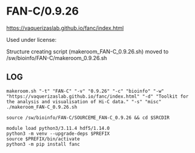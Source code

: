 FAN-C/0.9.26
========================

<https://vaquerizaslab.github.io/fanc/index.html>

Used under license:



Structure creating script (makeroom_FAN-C_0.9.26.sh) moved to /sw/bioinfo/FAN-C/makeroom_0.9.26.sh

LOG
---

    makeroom.sh "-t" "FAN-C" "-v" "0.9.26" "-c" "bioinfo" "-w" "https://vaquerizaslab.github.io/fanc/index.html" "-d" "Toolkit for the analysis and visualisation of Hi-C data." "-s" "misc"
    ./makeroom_FAN-C_0.9.26.sh
    
    source /sw/bioinfo/FAN-C/SOURCEME_FAN-C_0.9.26 && cd $SRCDIR

    module load python3/3.11.4 hdf5/1.14.0
    python3 -m venv --upgrade-deps $PREFIX
    source $PREFIX/bin/activate
    python3 -m pip install fanc

